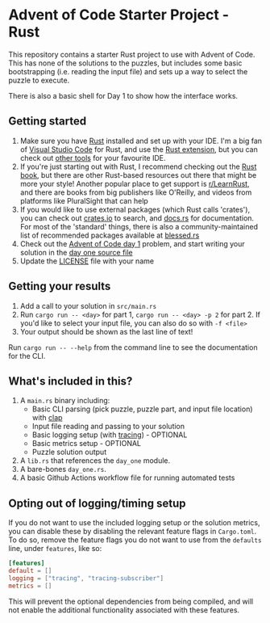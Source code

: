 # Advent of Code Starter Project - Rust

This repository contains a starter Rust project to use with Advent of Code. This has none of the solutions to the puzzles, but includes some basic bootstrapping (i.e. reading the input file) and sets up a way to select the puzzle to execute.

There is also a basic shell for Day 1 to show how the interface works.

## Getting started

1. Make sure you have [Rust](https://www.rust-lang.org/) installed and set up with your IDE. I'm a big fan of [Visual Studio Code](https://code.visualstudio.com/) for Rust, and use the [Rust extension](https://code.visualstudio.com/docs/languages/rust), but you can check out [other tools](https://www.rust-lang.org/tools) for your favourite IDE.
1. If you're just starting out with Rust, I recommend checking out the [Rust book](https://doc.rust-lang.org/book/), but there are other Rust-based resources out there that might be more your style! Another popular place to get support is [r/LearnRust](https://www.reddit.com/r/learnrust/), and there are books from big publishers like O'Reilly, and videos from platforms like PluralSight that can help
1. If you would like to use external packages (which Rust calls 'crates'), you can check out [crates.io](https://crates.io/) to search, and [docs.rs](https://docs.rs/) for documentation. For most of the 'standard' things, there is also a community-maintained list of recommended packages available at [blessed.rs](https://blessed.rs/crates)
1. Check out the [Advent of Code day 1](https://adventofcode.com/2023/day/1) problem, and start writing your solution in the [day one source file](src/day_one.rs)
1. Update the [LICENSE](/LICENSE) file with your name

## Getting your results

1. Add a call to your solution in `src/main.rs`
1. Run `cargo run -- <day>` for part 1, `cargo run -- <day> -p 2` for part 2. If you'd like to select your input file, you can also do so with `-f <file>`
1. Your output should be shown as the last line of text!

Run `cargo run -- --help` from the command line to see the documentation for the CLI.

## What's included in this?

1. A `main.rs` binary including:
   - Basic CLI parsing (pick puzzle, puzzle part, and input file location) with [clap](https://docs.rs/clap/latest/clap/)
   - Input file reading and passing to your solution
   - Basic logging setup (with [tracing](https://docs.rs/tracing/latest/tracing/)) - OPTIONAL
   - Basic metrics setup - OPTIONAL
   - Puzzle solution output
1. A `lib.rs` that references the `day_one` module.
1. A bare-bones `day_one.rs`.
1. A basic Github Actions workflow file for running automated tests

## Opting out of logging/timing setup

If you do not want to use the included logging setup or the solution metrics, you can disable these by disabling the relevant feature flags in `Cargo.toml`. To do so, remove the feature flags you do not want to use from the `defaults` line, under `features`, like so:

```toml
[features]
default = []
logging = ["tracing", "tracing-subscriber"]
metrics = []
```

This will prevent the optional dependencies from being compiled, and will not enable the additional functionality associated with these features.
